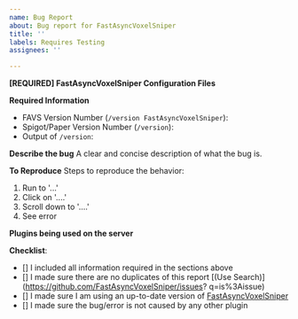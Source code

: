 ```yaml
---
name: Bug Report
about: Bug report for FastAsyncVoxelSniper
title: ''
labels: Requires Testing
assignees: ''

---
```


<!-- ⚠️⚠️ Do Not Delete This! You must follow this template. ⚠️⚠️ -->
<!--- Incomplete reports will be marked as invalid, and closed, with few exceptions.-->

<!--- If you are using 1.14 or 1.15 consider updating to 1.17.1 before raising an issue -->
<!--- The priority lays on 1.17 right now, so issues reported for or 1.15 will be fixed for the 1.16 versions -->

**[REQUIRED] FastAsyncVoxelSniper Configuration Files**
<!--- If you cannot perform the above, we require logs/latest.log; config.yml and config-legacy.yml -->
<!--- Please provide this information by using a paste service such as https://haste.athion.net -->
<!--- If you are unwilling to supply the information we need, we reserve the right to not assist you. Redact IP addresses if you need to. -->

**Required Information**
- FAVS Version Number (`/version FastAsyncVoxelSniper`):
- Spigot/Paper Version Number (`/version`):
- Output of `/version`: 

**Describe the bug**
A clear and concise description of what the bug is.

**To Reproduce**
Steps to reproduce the behavior:
1. Run  to '...'
2. Click on '....'
3. Scroll down to '....'
4. See error

**Plugins being used on the server**
<!--- Optional but recommended - issue "/plugins" in-game or in console and copy/paste the list -->

**Checklist**:
<!--- Make sure you've completed the following steps (put an "X" between of brackets): -->
- [] I included all information required in the sections above
- [] I made sure there are no duplicates of this report [(Use Search)](https://github.com/FastAsyncVoxelSniper/issues?
  q=is%3Aissue)
- [] I made sure I am using an up-to-date version of [FastAsyncVoxelSniper](https://ci.athion.net/job/FastAsyncVoxelSniper-flattening/)
- [] I made sure the bug/error is not caused by any other plugin
